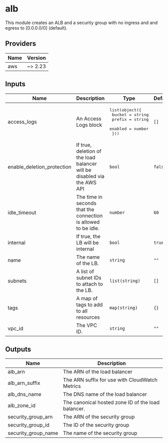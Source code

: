 # alb
This module creates an ALB and a security group with no ingress and and egress to [0.0.0.0/0] (default).

<!-- BEGINNING OF PRE-COMMIT-TERRAFORM DOCS HOOK -->
## Providers

| Name | Version |
|------|---------|
| aws | ~> 2.23 |

## Inputs

| Name | Description | Type | Default | Required |
|------|-------------|------|---------|:-----:|
| access\_logs | An Access Logs block | <pre>list(object({<br>    bucket  = string<br>    prefix  = string<br>    enabled = number<br>  }))</pre> | `[]` | no |
| enable\_deletion\_protection | If true, deletion of the load balancer will be disabled via the AWS API | `bool` | `false` | no |
| idle\_timeout | The time in seconds that the connection is allowed to be idle. | `number` | `60` | no |
| internal | If true, the LB will be internal | `bool` | `true` | no |
| name | The name of the LB. | `string` | `""` | no |
| subnets | A list of subnet IDs to attach to the LB. | `list(string)` | `[]` | no |
| tags | A map of tags to add to all resources | `map(string)` | `{}` | no |
| vpc\_id | The VPC ID. | `string` | `""` | no |

## Outputs

| Name | Description |
|------|-------------|
| alb\_arn | The ARN of the load balancer |
| alb\_arn\_suffix | The ARN suffix for use with CloudWatch Metrics |
| alb\_dns\_name | The DNS name of the load balancer |
| alb\_zone\_id | The canonical hosted zone ID of the load balancer. |
| security\_group\_arn | The ARN of the security group |
| security\_group\_id | The ID of the security group |
| security\_group\_name | The name of the security group |

<!-- END OF PRE-COMMIT-TERRAFORM DOCS HOOK -->
